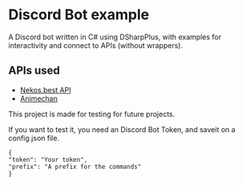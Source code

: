 # Discord Bot example

A Discord bot written in C# using DSharpPlus, with examples for interactivity
and connect to APIs (without wrappers).

## APIs used

- [Nekos.best API](https://docs.nekos.best/index.html)
- [Animechan](https://animechan.vercel.app/)

This project is made for testing for future projects.

If you want to test it, you need an Discord Bot Token, and saveit on
a config.json file.

    {
    "token": "Your token",
    "prefix": "A prefix for the commands"
    }